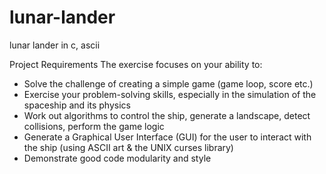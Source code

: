 # lunar-lander
 lunar lander in c, ascii

Project Requirements
The exercise focuses on your ability to:
- Solve the challenge of creating a simple game (game loop, score etc.)
- Exercise your problem-solving skills, especially in the simulation of the spaceship and
its physics
- Work out algorithms to control the ship, generate a landscape, detect collisions,
perform the game logic
- Generate a Graphical User Interface (GUI) for the user to interact with the ship (using
ASCII art & the UNIX curses library)
- Demonstrate good code modularity and style
